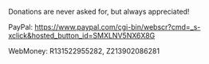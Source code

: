 Donations are never asked for, but always appreciated!

PayPal: https://www.paypal.com/cgi-bin/webscr?cmd=_s-xclick&hosted_button_id=SMXLNV5NX6X8G

WebMoney: R131522955282, Z213902086281
